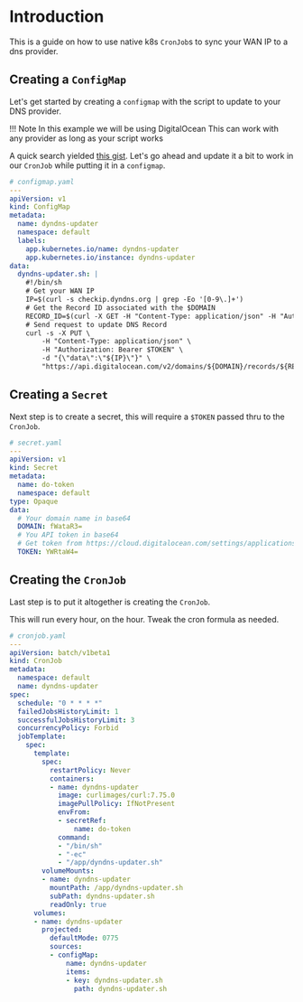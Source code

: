 # Introduction

This is a guide on how to use native k8s `CronJob`s to sync your WAN IP to a
dns provider.

## Creating a `ConfigMap`

Let's get started by creating a `configmap` with the script to update to
your DNS provider.

!!! Note
    In this example we will be using DigitalOcean
    This can work with any provider as long as your script works

A quick search yielded [this gist](https://gist.github.com/kenmickles/6746968).
Let's go ahead and update it a bit to work in our `CronJob` while putting it
in a `configmap`.

```yaml
# configmap.yaml
---
apiVersion: v1
kind: ConfigMap
metadata:
  name: dyndns-updater
  namespace: default
  labels:
    app.kubernetes.io/name: dyndns-updater
    app.kubernetes.io/instance: dyndns-updater
data:
  dyndns-updater.sh: |
    #!/bin/sh
    # Get your WAN IP
    IP=$(curl -s checkip.dyndns.org | grep -Eo '[0-9\.]+')
    # Get the Record ID associated with the $DOMAIN
    RECORD_ID=$(curl -X GET -H "Content-Type: application/json" -H "Authorization: Bearer ${TOKEN}" "https://api.digitalocean.com/v2/domains/${DOMAIN}/records")
    # Send request to update DNS Record
    curl -s -X PUT \
        -H "Content-Type: application/json" \
        -H "Authorization: Bearer $TOKEN" \
        -d "{\"data\":\"${IP}\"}" \
        "https://api.digitalocean.com/v2/domains/${DOMAIN}/records/${RECORD_ID}"
```

## Creating a `Secret`

Next step is to create a secret, this will require a `$TOKEN` passed thru to
the `CronJob`.

```yaml
# secret.yaml
---
apiVersion: v1
kind: Secret
metadata:
  name: do-token
  namespace: default
type: Opaque
data:
  # Your domain name in base64
  DOMAIN: fWataR3=
  # You API token in base64
  # Get token from https://cloud.digitalocean.com/settings/applications
  TOKEN: YWRtaW4=
```

## Creating the `CronJob`

Last step is to put it altogether is creating the `CronJob`.

This will run every hour, on the hour. Tweak the cron formula as needed.

```yaml
# cronjob.yaml
---
apiVersion: batch/v1beta1
kind: CronJob
metadata:
  namespace: default
  name: dyndns-updater
spec:
  schedule: "0 * * * *"
  failedJobsHistoryLimit: 1
  successfulJobsHistoryLimit: 3
  concurrencyPolicy: Forbid
  jobTemplate:
    spec:
      template:
        spec:
          restartPolicy: Never
          containers:
          - name: dyndns-updater
            image: curlimages/curl:7.75.0
            imagePullPolicy: IfNotPresent
            envFrom:
            - secretRef:
                name: do-token
            command:
            - "/bin/sh"
            - "-ec"
            - "/app/dyndns-updater.sh"
        volumeMounts:
        - name: dyndns-updater
          mountPath: /app/dyndns-updater.sh
          subPath: dyndns-updater.sh
          readOnly: true
      volumes:
      - name: dyndns-updater
        projected:
          defaultMode: 0775
          sources:
          - configMap:
              name: dyndns-updater
              items:
              - key: dyndns-updater.sh
                path: dyndns-updater.sh
```
